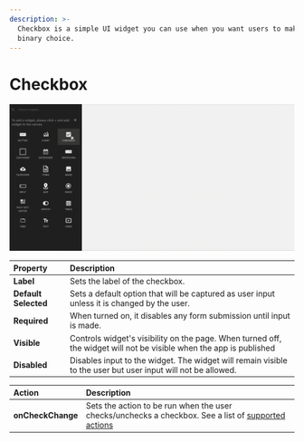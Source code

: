 ```yaml
---
description: >-
  Checkbox is a simple UI widget you can use when you want users to make a
  binary choice.
---
```


# Checkbox

![Click to expand](../.gitbook/assets/checkbox.gif)

| Property | Description |
| :--- | :--- |
| **Label** | Sets the label of the checkbox. |
| **Default Selected** | Sets a default option that will be captured as user input unless it is changed by the user. |
| **Required** | When turned on, it disables any form submission until input is made.  |
| **Visible** | Controls widget's visibility on the page. When turned off, the widget will not be visible when the app is published  |
| **Disabled** | Disables input to the widget. The widget will remain visible to the user but user input will not be allowed.  |

| Action | Description |
| :--- | :--- |
| **onCheckChange** | Sets the action to be run when the user checks/unchecks a checkbox. See a list of [supported actions](../core-concepts/writing-code/appsmith-framework.md) |

